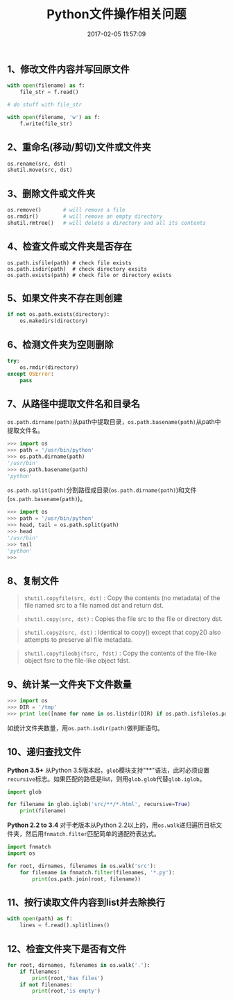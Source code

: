 ﻿---
title: Python文件操作相关问题
date: 2017-02-05 11:57:09
tags: [Python]
permalink: python-file-operation-related-issues
---
## 1、修改文件内容并写回原文件 ##
```Python
with open(filename) as f:
    file_str = f.read()

# do stuff with file_str

with open(filename, 'w') as f:
    f.write(file_str)

```
<!-- more -->
## 2、重命名(移动/剪切)文件或文件夹 ##
```Python
os.rename(src, dst)
shutil.move(src, dst)
```
## 3、删除文件或文件夹 ##
```Python
os.remove()       # will remove a file
os.rmdir()        # will remove an empty directory
shutil.rmtree()   # will delete a directory and all its contents
```
## 4、检查文件或文件夹是否存在 ##
```
os.path.isfile(path) # check file exists
os.path.isdir(path)  # check directory exsits
os.path.exists(path) # check file or directory exists
```
## 5、如果文件夹不存在则创建 ##
```Python
if not os.path.exists(directory):
    os.makedirs(directory)
```
## 6、检测文件夹为空则删除 ##
```Python
try:
    os.rmdir(directory)
except OSError:
    pass
```
## 7、从路径中提取文件名和目录名 ##
`os.path.dirname(path)`从path中提取目录，`os.path.basename(path)`从path中提取文件名。
```Python
>>> import os
>>> path = '/usr/bin/python'
>>> os.path.dirname(path)
'/usr/bin'
>>> os.path.basename(path)
'python'
```
`os.path.split(path)`分割路径成目录(`os.path.dirname(path)`)和文件(`os.path.basename(path)`)。
```Python
>>> import os
>>> path = '/usr/bin/python'
>>> head, tail = os.path.split(path)
>>> head
'/usr/bin'
>>> tail
'python'
>>> 
```
## 8、复制文件 ##
> `shutil.copyfile(src, dst)` : Copy the contents (no metadata) of the file named src to a file named dst and return dst.


> `shutil.copy(src, dst)` : Copies the file src to the file or directory dst.


> `shutil.copy2(src, dst)` : Identical to copy() except that copy2() also attempts to preserve all file metadata.


> `shutil.copyfileobj(fsrc, fdst)` : Copy the contents of the file-like object fsrc to the file-like object fdst.

## 9、统计某一文件夹下文件数量 ##
```Python
>>> import os
>>> DIR = '/tmp'
>>> print len([name for name in os.listdir(DIR) if os.path.isfile(os.path.join(DIR, name))])
```
如统计文件夹数量，用`os.path.isdir(path)`做判断语句。
## 10、递归查找文件 ##
**Python 3.5+**
从Python 3.5版本起，`glob`模块支持"**"语法，此时必须设置`recursive`标志。如果匹配的路径是list，则用`glob.glob`代替`glob.iglob`。
```Python
import glob

for filename in glob.iglob('src/**/*.html', recursive=True)
    print(filename)
```

**Python 2.2 to 3.4**
对于老版本从Python 2.2以上的，用`os.walk`递归遍历目标文件夹，然后用`fnmatch.filter`匹配简单的通配符表达式。
```Python
import fnmatch
import os

for root, dirnames, filenames in os.walk('src'):
    for filename in fnmatch.filter(filenames, '*.py'):
        print(os.path.join(root, filename))
```
## 11、按行读取文件内容到list并去除换行 ##
```Python
with open(path) as f:
    lines = f.read().splitlines()
```
## 12、检查文件夹下是否有文件 ##
```Python
for root, dirnames, filenames in os.walk('.'):
    if filenames:
        print(root,'has files')
    if not filenames:
        print(root,'is empty')
```